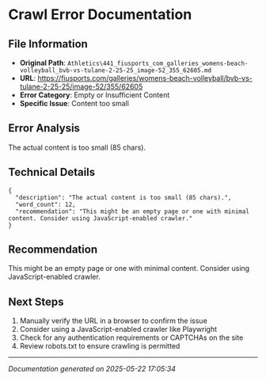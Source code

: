 # Crawl Error Documentation

## File Information
- **Original Path**: `Athletics\441_fiusports_com_galleries_womens-beach-volleyball_bvb-vs-tulane-2-25-25_image-52_355_62605.md`
- **URL**: https://fiusports.com/galleries/womens-beach-volleyball/bvb-vs-tulane-2-25-25/image-52/355/62605
- **Error Category**: Empty or Insufficient Content
- **Specific Issue**: Content too small

## Error Analysis
The actual content is too small (85 chars).

## Technical Details
```
{
  "description": "The actual content is too small (85 chars).",
  "word_count": 12,
  "recommendation": "This might be an empty page or one with minimal content. Consider using JavaScript-enabled crawler."
}
```

## Recommendation
This might be an empty page or one with minimal content. Consider using JavaScript-enabled crawler.

## Next Steps
1. Manually verify the URL in a browser to confirm the issue
2. Consider using a JavaScript-enabled crawler like Playwright
3. Check for any authentication requirements or CAPTCHAs on the site
4. Review robots.txt to ensure crawling is permitted

---
*Documentation generated on 2025-05-22 17:05:34*
